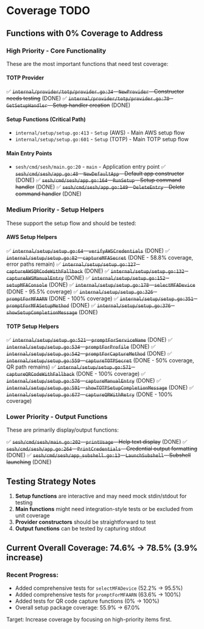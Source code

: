 # Coverage TODO

## Functions with 0% Coverage to Address

### High Priority - Core Functionality
These are the most important functions that need test coverage:

#### TOTP Provider
✅ ~~`internal/provider/totp/provider.go:34` - `NewProvider` - Constructor needs testing~~ (DONE)
✅ ~~`internal/provider/totp/provider.go:70` - `GetSetupHandler` - Setup handler creation~~ (DONE)

#### Setup Functions (Critical Path)
- `internal/setup/setup.go:413` - `Setup` (AWS) - Main AWS setup flow
- `internal/setup/setup.go:601` - `Setup` (TOTP) - Main TOTP setup flow

#### Main Entry Points
- `sesh/cmd/sesh/main.go:20` - `main` - Application entry point
✅ ~~`sesh/cmd/sesh/app.go:48` - `NewDefaultApp` - Default app constructor~~ (DONE)
✅ ~~`sesh/cmd/sesh/app.go:164` - `RunSetup` - Setup command handler~~ (DONE)
✅ ~~`sesh/cmd/sesh/app.go:149` - `DeleteEntry` - Delete command handler~~ (DONE)

### Medium Priority - Setup Helpers
These support the setup flow and should be tested:

#### AWS Setup Helpers
✅ ~~`internal/setup/setup.go:64` - `verifyAWSCredentials`~~ (DONE)
✅ ~~`internal/setup/setup.go:82` - `captureMFASecret`~~ (DONE - 58.8% coverage, error paths remain)
✅ ~~`internal/setup/setup.go:127` - `captureAWSQRCodeWithFallback`~~ (DONE)
✅ ~~`internal/setup/setup.go:132` - `captureAWSManualEntry`~~ (DONE)
✅ ~~`internal/setup/setup.go:152` - `setupMFAConsole`~~ (DONE)
✅ ~~`internal/setup/setup.go:178` - `selectMFADevice`~~ (DONE - 95.5% coverage)
✅ ~~`internal/setup/setup.go:326` - `promptForMFAARN`~~ (DONE - 100% coverage)
✅ ~~`internal/setup/setup.go:351` - `promptForMFASetupMethod`~~ (DONE)
✅ ~~`internal/setup/setup.go:376` - `showSetupCompletionMessage`~~ (DONE)

#### TOTP Setup Helpers
✅ ~~`internal/setup/setup.go:521` - `promptForServiceName`~~ (DONE)
✅ ~~`internal/setup/setup.go:534` - `promptForProfile`~~ (DONE)
✅ ~~`internal/setup/setup.go:542` - `promptForCaptureMethod`~~ (DONE)
✅ ~~`internal/setup/setup.go:559` - `captureTOTPSecret`~~ (DONE - 50% coverage, QR path remains)
✅ ~~`internal/setup/setup.go:571` - `captureQRCodeWithFallback`~~ (DONE - 100% coverage)
✅ ~~`internal/setup/setup.go:576` - `captureManualEntry`~~ (DONE)
✅ ~~`internal/setup/setup.go:591` - `showTOTPSetupCompletionMessage`~~ (DONE)
✅ ~~`internal/setup/setup.go:677` - `captureQRWithRetry`~~ (DONE - 100% coverage)

### Lower Priority - Output Functions
These are primarily display/output functions:

✅ ~~`sesh/cmd/sesh/main.go:202` - `printUsage` - Help text display~~ (DONE)
✅ ~~`sesh/cmd/sesh/app.go:264` - `PrintCredentials` - Credential output formatting~~ (DONE)
✅ ~~`sesh/cmd/sesh/app_subshell.go:13` - `LaunchSubshell` - Subshell launching~~ (DONE)

## Testing Strategy Notes

1. **Setup functions** are interactive and may need mock stdin/stdout for testing
2. **Main functions** might need integration-style tests or be excluded from unit coverage
3. **Provider constructors** should be straightforward to test
4. **Output functions** can be tested by capturing stdout

## Current Overall Coverage: 74.6% → 78.5% (3.9% increase)

### Recent Progress:
- Added comprehensive tests for `selectMFADevice` (52.2% → 95.5%)
- Added comprehensive tests for `promptForMFAARN` (63.6% → 100%)
- Added tests for QR code capture functions (0% → 100%)
- Overall setup package coverage: 55.9% → 67.0%

Target: Increase coverage by focusing on high-priority items first.
